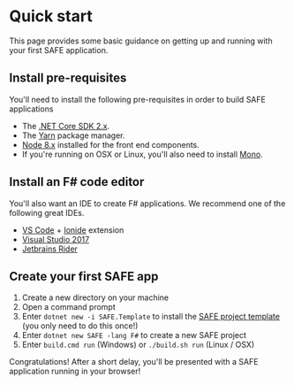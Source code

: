 # Quick start
This page provides some basic guidance on getting up and running with your first SAFE application.

## Install pre-requisites
You'll need to install the following pre-requisites in order to build SAFE applications

* The [.NET Core SDK 2.x](https://www.microsoft.com/net/download/).
* The [Yarn](https://yarnpkg.com/lang/en/docs/install/) package manager.
* [Node 8.x](https://nodejs.org/en/download/) installed for the front end components.
* If you're running on OSX or Linux, you'll also need to install [Mono](https://www.mono-project.com/docs/getting-started/install/).

## Install an F# code editor
You'll also want an IDE to create F# applications. We recommend one of the following great IDEs.

* [VS Code](https://code.visualstudio.com/) + [Ionide](https://github.com/ionide/ionide-vscode-fsharp) extension
* [Visual Studio 2017](https://www.visualstudio.com/downloads/)
* [Jetbrains Rider](https://www.jetbrains.com/rider/)

## Create your first SAFE app
1. Create a new directory on your machine
2. Open a command prompt
3. Enter `dotnet new -i SAFE.Template` to install the [SAFE project template](https://github.com/SAFE-Stack/SAFE-template) (you only need to do this once!)
4. Enter `dotnet new SAFE -lang F#` to create a new SAFE project
5. Enter `build.cmd run` (Windows) or `./build.sh run` (Linux / OSX)

Congratulations! After a short delay, you'll be presented with a SAFE application running in your browser!